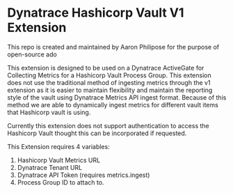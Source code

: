 # Dynatrace Hashicorp Vault V1 Extension
This repo is created and maintained by Aaron Philipose for the purpose of open-source ado

This extension is designed to be used on a Dynatrace ActiveGate for Collecting Metrics for a Hashicorp Vault Process Group.
This extension does not use the traditional method of ingesting metrics through the v1 extension as it is easier to maintain flexibility and maintain the reporting style of the vault using Dynatrace Metrics API ingest format.
Because of this method we are able to dynamically ingest metrics for different vault items that Hashicorp vault is using.

Currently this extension does not support authentication to access the Hashicorp Vault thought this can be incorporated if requested.

This Extension requires 4 variables:

1. Hashicorp Vault Metrics URL
2. Dynatrace Tenant URL
3. Dynatrace API Token (requires metrics.ingest)
4. Process Group ID to attach to.
